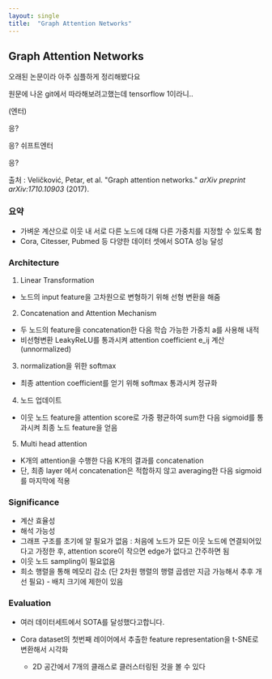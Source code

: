 ```yaml
---
layout: single
title:  "Graph Attention Networks"
---
```




## Graph Attention Networks

오래된 논문이라 아주 심플하게 정리해봤다요

원문에 나온 git에서 따라해보려고했는데 tensorflow 1이라니.. 

(엔터)



응?

응?
쉬프트엔터
</br>

응?





출처 : Veličković, Petar, et al. "Graph attention networks." *arXiv preprint arXiv:1710.10903* (2017).



### 요약

* 가벼운 계산으로 이웃 내 서로 다른 노드에 대해 다른 가중치를 지정할 수 있도록 함
* Cora, Citesser, Pubmed 등 다양한 데이터 셋에서 SOTA 성능 달성





### Architecture

1. Linear Transformation

* 노드의 input feature을 고차원으로 변형하기 위해 선형 변환을 해줌

2. Concatenation and Attention Mechanism

* 두 노드의 feature을 concatenation한 다음 학습 가능한 가중치 a를 사용해 내적
* 비선형변환 LeakyReLU를 통과시켜 attention coefficient e_ij 계산 (unnormalized)

3. normalization을 위한 softmax

* 최종 attention coefficient를 얻기 위해 softmax 통과시켜 정규화

4. 노드 업데이트

* 이웃 노드 feature을 attention score로 가중 평균하여 sum한 다음 sigmoid를 통과시켜 최종 노드 feature을 얻음

5. Multi head attention

* K개의 attention을 수행한 다음 K개의 결과를 concatenation
* 단, 최종 layer 에서 concatenation은 적합하지 않고 averaging한 다음 sigmoid를 마지막에 적용



### Significance

* 계산 효율성
* 해석 가능성
* 그래프 구조를 초기에 알 필요가 없음 : 처음에 노드가 모든 이웃 노드에 연결되어있다고 가정한 후, attention score이 작으면 edge가 없다고 간주하면 됨
* 이웃 노드 sampling이 필요없음
* 희소 행렬을 통해 메모리 감소 (단 2차원 행렬의 행렬 곱셈만 지금 가능해서 추후 개선 필요) - 배치 크기에 제한이 있음



### Evaluation

* 여러 데이터세트에서 SOTA를 달성했다고합니다.

* Cora dataset의 첫번째 레이어에서 추출한 feature representation을 t-SNE로 변환해서 시각화
  - 2D 공간에서 7개의 클래스로 클러스터링된 것을 볼 수 있다

